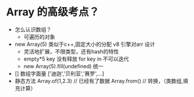 # Array 的高级考点？

- 怎么认识数组？
  - 可遍历的对象
- new Array(5)
    类似于c++,固定大小的分配 v8 引擎对arr 设计
    - 灵活地扩展，不限类型，还有hash的特性
    - empty*5 key 没有释放 for key in 不可以迭代
    - new Array(5).fill(undefined) 统一
- [] 数组字面量
     ['迪迦','贝利亚','赛罗',...]
- 静态方法
    Array.of(1,2.3) // 已经有了数据
    Array.from() // 转换，（类数组,填充计算）